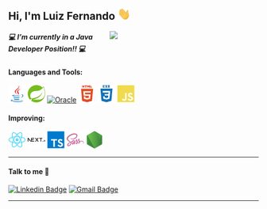 ## Hi, I'm Luiz Fernando <img src="https://raw.githubusercontent.com/ABSphreak/ABSphreak/master/gifs/Hi.gif" width="26px">

<img src="https://files.readme.io/8c11911-senior-front-end-developer-openings-1.gif" width="300" align="right">

##### 💻 I’m currently in a Java Developer Position!! 💻<br>

#### Languages and Tools: <br>

[<img height="35" alt="Java" src="https://raw.githubusercontent.com/devicons/devicon/master/icons/java/java-original.svg">](https://www.java.com/en/)
[<img height="35" alt="Spring" src="https://raw.githubusercontent.com/devicons/devicon/master/icons/spring/spring-original.svg">](https://spring.io/)
[<img height="35" alt="Oracle" src="https://cdn.jsdelivr.net/gh/devicons/devicon@latest/icons/oracle/oracle-original.svg" />](https://www.oracle.com/br/)
[<img height="35" alt="HTML" src="https://raw.githubusercontent.com/devicons/devicon/master/icons/html5/html5-plain-wordmark.svg">](https://www.w3.org/TR/html52/) 
[<img height="35" alt="CSS" src="https://raw.githubusercontent.com/devicons/devicon/master/icons/css3/css3-plain-wordmark.svg">](https://www.w3.org/Style/CSS/Overview.en.html) 
[<img height="35" alt="Javascript" src="https://raw.githubusercontent.com/devicons/devicon/master/icons/javascript/javascript-plain.svg">](https://www.javascript.com/)



#### Improving: <br>
[<img height="35" alt="React" src="https://raw.githubusercontent.com/devicons/devicon/master/icons/react/react-original.svg">](https://reactjs.org/)
[<img height="35" alt="NextJs" src="https://raw.githubusercontent.com/devicons/devicon/master/icons/nextjs/nextjs-original-wordmark.svg">](https://nextjs.org/)
[<img height="35" alt="Typesrcipt" src="https://raw.githubusercontent.com/devicons/devicon/master/icons/typescript/typescript-plain.svg">](https://www.typescriptlang.org/)
[<img height="35" alt="SCSS" src="https://raw.githubusercontent.com/devicons/devicon/master/icons/sass/sass-original.svg">](https://sass-lang.com/)
[<img height="35" alt="NodeJS" src="https://raw.githubusercontent.com/devicons/devicon/master/icons/nodejs/nodejs-original.svg">](https://nodejs.org/en/)

<hr>

#### Talk to me 📲

[![Linkedin Badge](https://img.shields.io/badge/linkedin%20-%230077B5.svg?&style=for-the-badge&logo=linkedin&logoColor=white)](https://www.linkedin.com/in/lufebraz/)
[![Gmail Badge](https://img.shields.io/badge/GMAIL-%23DC322F.svg?&style=for-the-badge&logo=gmail&logoColor=white)](mailto:luizbraz98@gmail.com)

<hr>
